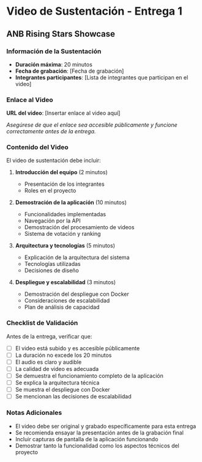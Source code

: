 # Video de Sustentación - Entrega 1

## ANB Rising Stars Showcase

### Información de la Sustentación

- **Duración máxima**: 20 minutos
- **Fecha de grabación**: [Fecha de grabación]
- **Integrantes participantes**: [Lista de integrantes que participan en el video]

### Enlace al Video

**URL del video**: [Insertar enlace al video aquí]

*Asegúrese de que el enlace sea accesible públicamente y funcione correctamente antes de la entrega.*

### Contenido del Video

El video de sustentación debe incluir:

1. **Introducción del equipo** (2 minutos)
   - Presentación de los integrantes
   - Roles en el proyecto

2. **Demostración de la aplicación** (10 minutos)
   - Funcionalidades implementadas
   - Navegación por la API
   - Demostración del procesamiento de videos
   - Sistema de votación y ranking

3. **Arquitectura y tecnologías** (5 minutos)
   - Explicación de la arquitectura del sistema
   - Tecnologías utilizadas
   - Decisiones de diseño

4. **Despliegue y escalabilidad** (3 minutos)
   - Demostración del despliegue con Docker
   - Consideraciones de escalabilidad
   - Plan de análisis de capacidad

### Checklist de Validación

Antes de la entrega, verificar que:

- [ ] El video está subido y es accesible públicamente
- [ ] La duración no excede los 20 minutos
- [ ] El audio es claro y audible
- [ ] La calidad de video es adecuada
- [ ] Se demuestra el funcionamiento completo de la aplicación
- [ ] Se explica la arquitectura técnica
- [ ] Se muestra el despliegue con Docker
- [ ] Se mencionan las decisiones de escalabilidad

### Notas Adicionales

- El video debe ser original y grabado específicamente para esta entrega
- Se recomienda ensayar la presentación antes de la grabación final
- Incluir capturas de pantalla de la aplicación funcionando
- Demostrar tanto la funcionalidad como los aspectos técnicos del proyecto